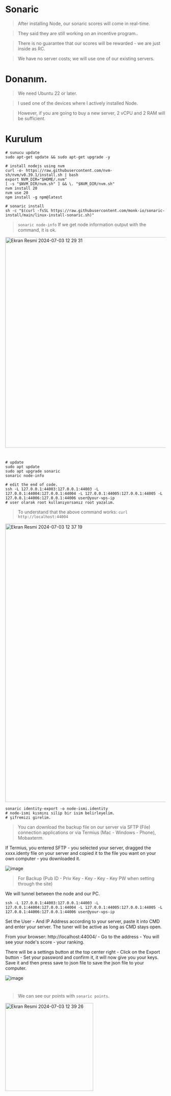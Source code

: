 # Sonaric

> After installing Node, our sonaric scores will come in real-time.

> They said they are still working on an incentive program..

> There is no guarantee that our scores will be rewarded - we are just inside as RC.

> We have no server costs; we will use one of our existing servers.

#

# Donanım.

> We need Ubuntu 22 or later.

> I used one of the devices where I actively installed Node.

> However, if you are going to buy a new server, 2 vCPU and 2 RAM will be sufficient.

#

# Kurulum

```console
# sunucu update
sudo apt-get update && sudo apt-get upgrade -y

# install nodejs using nvm 
curl -o- https://raw.githubusercontent.com/nvm-sh/nvm/v0.39.1/install.sh | bash
export NVM_DIR="$HOME/.nvm"
[ -s "$NVM_DIR/nvm.sh" ] && \. "$NVM_DIR/nvm.sh"
nvm install 20
nvm use 20
npm install -g npm@latest

# sonaric install
sh -c "$(curl -fsSL https://raw.githubusercontent.com/monk-io/sonaric-install/main/linux-install-sonaric.sh)"
````

> `sonaric node-info` If we get node information output with the command, it is ok.

<img width="661" alt="Ekran Resmi 2024-07-03 12 29 31" src="https://github.com/ruesandora/Sonaric/assets/101149671/a61730fe-2fd7-4e34-a802-41158e24f6ee">

#

```console
# update
sudo apt update
sudo apt upgrade sonaric
sonaric node-info
```

```console
# edit the end of code.
ssh -L 127.0.0.1:44003:127.0.0.1:44003 -L 127.0.0.1:44004:127.0.0.1:44004 -L 127.0.0.1:44005:127.0.0.1:44005 -L 127.0.0.1:44006:127.0.0.1:44006 user@your-vps-ip
# user olarak root kullanıyorsanız root yazalım.
```

> To understand that the above command works: `curl http://localhost:44004`

<img width="874" alt="Ekran Resmi 2024-07-03 12 37 19" src="https://github.com/ruesandora/Sonaric/assets/101149671/d23fa136-1889-4f1c-b90d-930ce53c67ce">

```console
sonaric identity-export -o node-ismi.identity
# node-ismi kısmını silip bir isim belirleyelim.
# şifremizi girelim.
````

> You can download the backup file on our server via SFTP (File) connection applications or via Termius (Mac - Windows - Phone), Mobaxterm.

If Termius, you entered SFTP - you selected your server, dragged the xxxx.identy file on your server and copied it to the file you want on your own computer - you downloaded it.

![image](https://github.com/ruesandora/Sonaric/assets/141464235/27431eba-c1a0-4dad-8dff-edf0ec429a70)


> For Backup (Pub ID - Priv Key - Key - Key - Key PW when setting through the site)

We will tunnel between the node and our PC. 

```console
ssh -L 127.0.0.1:44003:127.0.0.1:44003 -L 127.0.0.1:44004:127.0.0.1:44004 -L 127.0.0.1:44005:127.0.0.1:44005 -L 127.0.0.1:44006:127.0.0.1:44006 user@your-vps-ip
```

Set the User - And IP Address according to your server, paste it into CMD and enter your server. The tuner will be active as long as CMD stays open. 

From your browser: http://localhost:44004/ - Go to the address - You will see your node's score - your ranking. 

There will be a settings button at the top center right - Click on the Export button - Set your password and confirm it, it will now give you your keys. Save it and then press save to json file to save the json file to your computer.

![image](https://github.com/ruesandora/Sonaric/assets/141464235/2a2c9b7b-e75c-4c8f-ada4-1559c13af1c0)


#

> We can see our points with `sonaric points`.

<img width="276" alt="Ekran Resmi 2024-07-03 12 39 26" src="https://github.com/ruesandora/Sonaric/assets/101149671/fe2aea28-99ea-45ae-948f-5b6a23a9e116">










